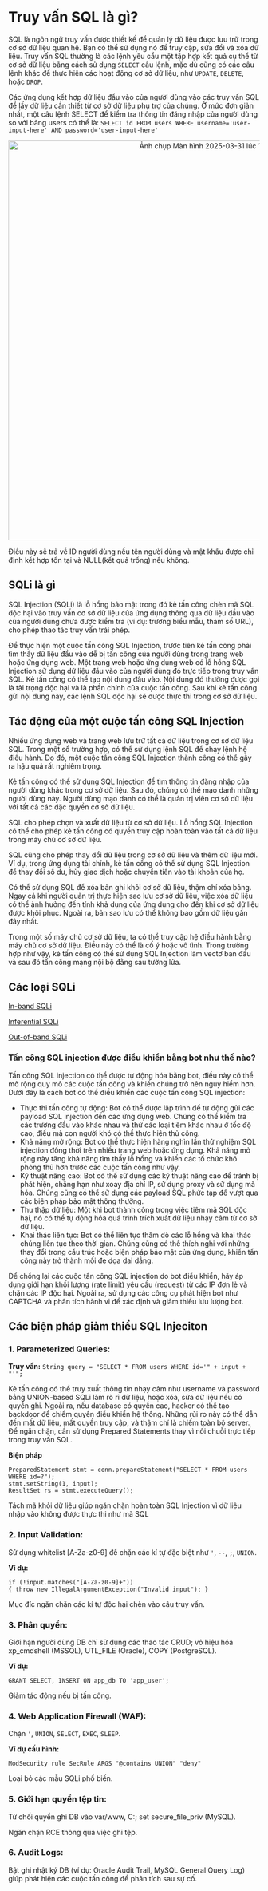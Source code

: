 # Truy vấn SQL là gì?

SQL là ngôn ngữ truy vấn được thiết kế để quản lý dữ liệu được lưu trữ trong cơ sở dữ liệu quan hệ. Bạn có thể sử dụng nó để truy cập, sửa đổi và xóa dữ liệu. Truy vấn SQL thường là các lệnh yêu cầu một tập hợp kết quả cụ thể từ cơ sở dữ liệu bằng cách sử dụng ```SELECT``` câu lệnh, mặc dù cũng có các câu lệnh khác để thực hiện các hoạt động cơ sở dữ liệu, như ```UPDATE```, ```DELETE```, hoặc ```DROP```.

Các ứng dụng kết hợp dữ liệu đầu vào của người dùng vào các truy vấn SQL để lấy dữ liệu cần thiết từ cơ sở dữ liệu phụ trợ của chúng. Ở mức đơn giản nhất, một câu lệnh SELECT để kiểm tra thông tin đăng nhập của người dùng so với bảng users có thể là:
```SELECT id FROM users WHERE username='user-input-here' AND password='user-input-here'```
<p align="center">
<img width="801" alt="Ảnh chụp Màn hình 2025-03-31 lúc 15 12 58" src="https://github.com/user-attachments/assets/541d0315-bcb1-43a6-be0e-7868d97bb4aa" />
</p>

Điều này sẽ trả về ID người dùng nếu tên người dùng và mật khẩu được chỉ định kết hợp tồn tại và NULL(kết quả trống) nếu không.

## SQLi là gì
SQL Injection (SQLi) là lỗ hổng bảo mật trong đó kẻ tấn công chèn mã SQL độc hại vào truy vấn cơ sở dữ liệu của ứng dụng thông qua dữ liệu đầu vào của người dùng chưa được kiểm tra (ví dụ: trường biểu mẫu, tham số URL), cho phép thao tác truy vấn trái phép.

Để thực hiện một cuộc tấn công SQL Injection, trước tiên kẻ tấn công phải tìm thấy dữ liệu đầu vào dễ bị tấn công của người dùng trong trang web hoặc ứng dụng web. Một trang web hoặc ứng dụng web có lỗ hổng SQL Injection sử dụng dữ liệu đầu vào của người dùng đó trực tiếp trong truy vấn SQL. Kẻ tấn công có thể tạo nội dung đầu vào. Nội dung đó thường được gọi là tải trọng độc hại và là phần chính của cuộc tấn công. Sau khi kẻ tấn công gửi nội dung này, các lệnh SQL độc hại sẽ được thực thi trong cơ sở dữ liệu.
## Tác động của một cuộc tấn công SQL Injection

Nhiều ứng dụng web và trang web lưu trữ tất cả dữ liệu trong cơ sở dữ liệu SQL. Trong một số trường hợp, có thể sử dụng lệnh SQL để chạy lệnh hệ điều hành. Do đó, một cuộc tấn công SQL Injection thành công có thể gây ra hậu quả rất nghiêm trọng.

Kẻ tấn công có thể sử dụng SQL Injection để tìm thông tin đăng nhập của người dùng khác trong cơ sở dữ liệu. Sau đó, chúng có thể mạo danh những người dùng này. Người dùng mạo danh có thể là quản trị viên cơ sở dữ liệu với tất cả các đặc quyền cơ sở dữ liệu.

SQL cho phép chọn và xuất dữ liệu từ cơ sở dữ liệu. Lỗ hổng SQL Injection có thể cho phép kẻ tấn công có quyền truy cập hoàn toàn vào tất cả dữ liệu trong máy chủ cơ sở dữ liệu.

SQL cũng cho phép thay đổi dữ liệu trong cơ sở dữ liệu và thêm dữ liệu mới. Ví dụ, trong ứng dụng tài chính, kẻ tấn công có thể sử dụng SQL Injection để thay đổi số dư, hủy giao dịch hoặc chuyển tiền vào tài khoản của họ.

Có thể sử dụng SQL để xóa bản ghi khỏi cơ sở dữ liệu, thậm chí xóa bảng. Ngay cả khi người quản trị thực hiện sao lưu cơ sở dữ liệu, việc xóa dữ liệu có thể ảnh hưởng đến tính khả dụng của ứng dụng cho đến khi cơ sở dữ liệu được khôi phục. Ngoài ra, bản sao lưu có thể không bao gồm dữ liệu gần đây nhất.

Trong một số máy chủ cơ sở dữ liệu, ta có thể truy cập hệ điều hành bằng máy chủ cơ sở dữ liệu. Điều này có thể là cố ý hoặc vô tình. Trong trường hợp như vậy, kẻ tấn công có thể sử dụng SQL Injection làm vectơ ban đầu và sau đó tấn công mạng nội bộ đằng sau tường lửa.

## Các loại SQLi
[In-band SQLi](In-band-SQLi.md)

[Inferential SQLi](Inferential-SQLi.md)

[Out-of-band SQLi](Out-of-band-SQLi.md)

### Tấn công SQL injection được điều khiển bằng bot như thế nào?
Tấn công SQL injection có thể được tự động hóa bằng bot, điều này có thể mở rộng quy mô các cuộc tấn công và khiến chúng trở nên nguy hiểm hơn. Dưới đây là cách bot có thể điều khiển các cuộc tấn công SQL injection:

* Thực thi tấn công tự động: Bot có thể được lập trình để tự động gửi các payload SQL injection đến các ứng dụng web. Chúng có thể kiểm tra các trường đầu vào khác nhau và thử các loại tiêm khác nhau ở tốc độ cao, điều mà con người khó có thể thực hiện thủ công.
* Khả năng mở rộng: Bot có thể thực hiện hàng nghìn lần thử nghiệm SQL injection đồng thời trên nhiều trang web hoặc ứng dụng. Khả năng mở rộng này tăng khả năng tìm thấy lỗ hổng và khiến các tổ chức khó phòng thủ hơn trước các cuộc tấn công như vậy.
* Kỹ thuật nâng cao: Bot có thể sử dụng các kỹ thuật nâng cao để tránh bị phát hiện, chẳng hạn như xoay địa chỉ IP, sử dụng proxy và sử dụng mã hóa. Chúng cũng có thể sử dụng các payload SQL phức tạp để vượt qua các biện pháp bảo mật thông thường.
* Thu thập dữ liệu: Một khi bot thành công trong việc tiêm mã SQL độc hại, nó có thể tự động hóa quá trình trích xuất dữ liệu nhạy cảm từ cơ sở dữ liệu.
* Khai thác liên tục: Bot có thể liên tục thăm dò các lỗ hổng và khai thác chúng liên tục theo thời gian. Chúng cũng có thể thích nghi với những thay đổi trong cấu trúc hoặc biện pháp bảo mật của ứng dụng, khiến tấn công này trở thành mối đe dọa dai dẳng.

Để chống lại các cuộc tấn công SQL injection do bot điều khiển, hãy áp dụng giới hạn khối lượng (rate limit) yêu cầu (request) từ các IP đơn lẻ và chặn các IP độc hại. Ngoài ra, sử dụng các công cụ phát hiện bot như CAPTCHA và phân tích hành vi để xác định và giảm thiểu lưu lượng bot.

## Các biện pháp giảm thiểu SQL Injeciton

### 1. Parameterized Queries:

**Truy vấn:** ```String query = "SELECT * FROM users WHERE id='" + input + "'";```

Kẻ tấn công có thể truy xuất thông tin nhạy cảm như username và password bằng UNION-based SQLi làm rò rỉ dữ liệu, hoặc xóa, sửa dữ liệu nếu có quyền ghi. Ngoài ra, nếu database có quyền cao, hacker có thể tạo backdoor để chiếm quyền điều khiển hệ thống. Những rủi ro này có thể dẫn đến mất dữ liệu, mất quyền truy cập, và thậm chí là chiếm toàn bộ server. Để ngăn chặn, cần sử dụng Prepared Statements thay vì nối chuỗi trực tiếp trong truy vấn SQL.

**Biện pháp**
```
PreparedStatement stmt = conn.prepareStatement("SELECT * FROM users WHERE id=?");
stmt.setString(1, input);
ResultSet rs = stmt.executeQuery();   
```
Tách mã khỏi dữ liệu giúp ngăn chặn hoàn toàn SQL Injection vì dữ liệu nhập vào không được thực thi như mã SQL 

### 2. Input Validation:

Sử dụng whitelist [A-Za-z0-9] để chặn các kí tự đặc biệt như `'`, `--`, `;`, `UNION`.

**Ví dụ:**
```
if (!input.matches("[A-Za-z0-9]+"))
{ throw new IllegalArgumentException("Invalid input"); }   
```
Mục đíc ngăn chặn các kí tự độc hại chèn vào câu truy vấn.

### 3. Phân quyền:

Giới hạn người dùng DB chỉ sử dụng các thao tác CRUD; vô hiệu hóa xp_cmdshell (MSSQL), UTL_FILE (Oracle), COPY (PostgreSQL). 

**Ví dụ:** 
```
GRANT SELECT, INSERT ON app_db TO 'app_user';   
```

Giảm tác động nếu bị tấn công.

### 4. Web Application Firewall (WAF):

Chặn ```'```, ```UNION```, ```SELECT```, ```EXEC```, ```SLEEP```.

**Ví dụ cấu hình:**
```
ModSecurity rule SecRule ARGS "@contains UNION" "deny"
``` 

Loại bỏ các mẫu SQLi phổ biến.

### 5. Giới hạn quyền tệp tin:

Từ chối quyền ghi DB vào var/www, C:\; set secure_file_priv (MySQL).

Ngăn chặn RCE thông qua việc ghi tệp.

### 6. Audit Logs:

Bật ghi nhật ký DB (ví dụ: Oracle Audit Trail, MySQL General Query Log) giúp phát hiện các cuộc tấn công để phân tích sau sự cố. 
